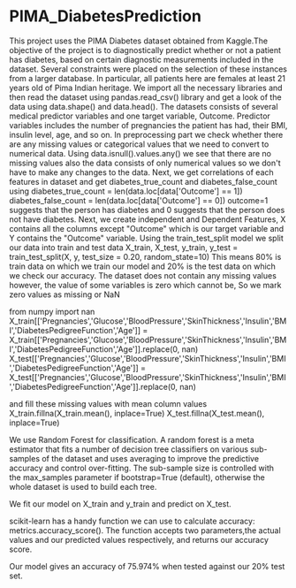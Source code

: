 # PIMA_DiabetesPrediction
This project uses the PIMA Diabetes dataset obtained from Kaggle.The objective of the project is to diagnostically predict whether or not a patient has diabetes, based on certain diagnostic measurements included in the dataset. Several constraints were placed on the selection of these instances from a larger database. In particular, all patients here are females at least 21 years old of Pima Indian heritage.
We import all the necessary libraries and then read the dataset using pandas.read_csv() library and get a look of the data using data.shape() and data.head().
The datasets consists of several medical predictor variables and one target variable, Outcome. Predictor variables includes the number of pregnancies the patient has had, their BMI, insulin level, age, and so on.
In preprocessing part we check whether there are any missing values or categorical values that we need to convert to numerical data. Using data.isnull().values.any() we see that there are no missing values also the data consists of only numerical values so we don't have to make any changes to the data.
Next, we get correlations of each features in dataset and get diabetes_true_count and diabetes_false_count using 
diabetes_true_count = len(data.loc[data['Outcome'] == 1])
diabetes_false_count = len(data.loc[data['Outcome'] == 0])
outcome=1 suggests that the person has diabetes and 0 suggests that the person does not have diabetes.
Next, we create independent and Dependent Features,  X contains all the columns except "Outcome" which is our target variable and Y contains the "Outcome" variable.
Using the train_test_split model we split our data into train and test data
X_train, X_test, y_train, y_test = train_test_split(X, y, test_size = 0.20, random_state=10)
This means 80% is train data on which we train our model and 20% is the test data on which we check our accuracy.
The dataset does not contain any missing values however, the value of some variables is zero which cannot be, So we mark zero values as missing or NaN

from numpy import nan
X_train[['Pregnancies','Glucose','BloodPressure','SkinThickness','Insulin','BMI','DiabetesPedigreeFunction','Age']] = X_train[['Pregnancies','Glucose','BloodPressure','SkinThickness','Insulin','BMI','DiabetesPedigreeFunction','Age']].replace(0, nan)
X_test[['Pregnancies','Glucose','BloodPressure','SkinThickness','Insulin','BMI','DiabetesPedigreeFunction','Age']] = 
X_test[['Pregnancies','Glucose','BloodPressure','SkinThickness','Insulin','BMI','DiabetesPedigreeFunction','Age']].replace(0, nan)

and fill these missing values with mean column values
X_train.fillna(X_train.mean(), inplace=True)
X_test.fillna(X_test.mean(), inplace=True)

We use Random Forest for classification. A random forest is a meta estimator that fits a number of decision tree classifiers on various sub-samples of the dataset and uses averaging to improve the predictive accuracy and control over-fitting. The sub-sample size is controlled with the max_samples parameter if bootstrap=True (default), otherwise the whole dataset is used to build each tree.

We fit our model on X_train and y_train and predict on X_test.

scikit-learn has a handy function we can use to calculate accuracy: metrics.accuracy_score(). The function accepts two parameters,the actual values and our predicted values respectively, and returns our accuracy score.

Our model gives an accuracy of 75.974% when tested against our 20% test set. 
